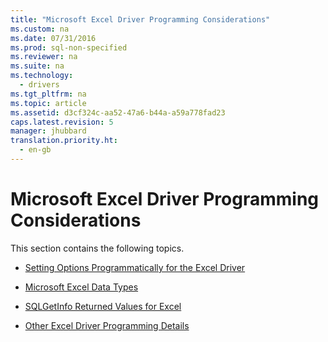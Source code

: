 ```yaml
---
title: "Microsoft Excel Driver Programming Considerations"
ms.custom: na
ms.date: 07/31/2016
ms.prod: sql-non-specified
ms.reviewer: na
ms.suite: na
ms.technology: 
  - drivers
ms.tgt_pltfrm: na
ms.topic: article
ms.assetid: d3cf324c-aa52-47a6-b44a-a59a778fad23
caps.latest.revision: 5
manager: jhubbard
translation.priority.ht: 
  - en-gb
---
```

# Microsoft Excel Driver Programming Considerations
This section contains the following topics.  
  
-   [Setting Options Programmatically for the Excel Driver](../content/Setting-Options-Programmatically-for-the-Excel-Driver.md)  
  
-   [Microsoft Excel Data Types](../content/Microsoft-Excel-Data-Types.md)  
  
-   [SQLGetInfo Returned Values for Excel](../content/SQLGetInfo-Returned-Values-for-Excel.md)  
  
-   [Other Excel Driver Programming Details](../content/Other-Excel-Driver-Programming-Details.md)